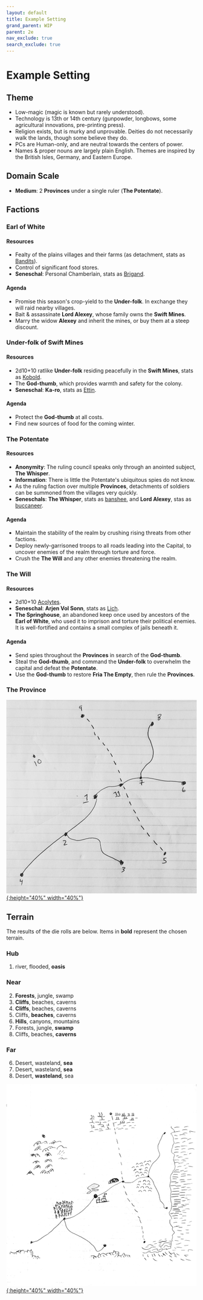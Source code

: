 ```yaml
---
layout: default
title: Example Setting
grand_parent: WIP
parent: 2e
nav_exclude: true
search_exclude: true
---
```


# Example Setting

## Theme
- Low-magic (magic is known but rarely understood).
- Technology is 13th or 14th century (gunpowder, longbows, some agricultural innovations, pre-printing press).
- Religion exists, but is murky and unprovable. Deities do not necessarily walk the lands, though some believe they do.
- PCs are Human-only, and are neutral towards the centers of power.
- Names & proper nouns are largely plain English. Themes are inspired by the British Isles, Germany, and Eastern Europe.

## Domain Scale
- **Medium**: 2 **Provinces** under a single ruler (**The Potentate**).

## Factions

### Earl of White
#### Resources
- Fealty of the plains villages and their farms (as detachment, stats as [Bandits](/resources/monsters/bandit/)).
- Control of significant food stores.
- **Seneschal**: Personal Chamberlain, stats as [Brigand](/resources/monsters/brigand/).

#### Agenda
- Promise this season's crop-yield to the  **Under-folk**. In exchange they will raid nearby villages.
- Bait & assassinate **Lord Alexey**, whose family owns the **Swift Mines**.  
- Marry the widow **Alexey** and inherit the mines, or buy them at a steep discount.

### Under-folk of **Swift Mines**
#### Resources
- 2d10+10 ratlike **Under-folk** residing peacefully in the **Swift Mines**, stats as [Kobold](/resources/monsters/kobold/).
- The **God-thumb**, which provides warmth and safety for the colony. 
- **Seneschal**: **Ka-ro**, stats as [Ettin](/resources/monsters/ettin/).

#### Agenda
- Protect the **God-thumb** at all costs.
- Find new sources of food for the coming winter. 

### The Potentate
#### Resources
- **Anonymity**: The ruling council speaks only through an anointed subject, **The Whisper**.  
- **Information**: There is little the Potentate's ubiquitous spies do not know.   
- As the ruling faction over multiple **Provinces**, detachments of soldiers can be summoned from the villages very quickly.
- **Seneschals**: **The Whisper**, stats as [banshee](/resources/monsters/banshee/), and **Lord Alexey**, stas as [buccaneer](/resources/monsters/buccaneer/).

#### Agenda
- Maintain the stability of the realm by crushing rising threats from other factions. 
- Deploy newly-garrisoned troops to all roads leading into the Capital, to uncover enemies of the realm through torture and force. 
- Crush the **The Will** and any other enemies threatening the realm. 

### The Will
#### Resources
- 2d10+10 [Acolytes](/resources/monsters/acolyte).
- **Seneschal**: **Arjen Vol Sonn**, stats as [Lich](/resources/monsters/lich/).
- **The Springhouse**, an abandoned keep once used by ancestors of the **Earl of White**, who used it to imprison and torture their political enemies. It is well-fortified and contains a small complex of jails beneath it. 

#### Agenda
- Send spies throughout the **Provinces** in search of the **God-thumb**.
- Steal the **God-thumb**, and command the **Under-folk** to overwhelm the capital and defeat the **Potentate**.
- Use the **God-thumb** to restore **Fria The Empty**, then rule the **Provinces**.

### The Province
[![Alt text](/img/2e/example-setting-1.png "Click to embiggen"){:height="40%" width="40%"}](/img/2e/example-setting-1.png)


## Terrain
The results of the die rolls are below. Items  in **bold** represent the chosen terrain.

### Hub
1. river, flooded, **oasis**

### Near
2. **Forests**, jungle, swamp
3. **Cliffs**, beaches, caverns
4. **Cliffs**, beaches, caverns
5. Cliffs, **beaches**, caverns
7. **Hills**, canyons, mountains
9. Forests, jungle, **swamp**
11. Cliffs, beaches, **caverns**

### Far
6. Desert, wasteland, **sea**
8. Desert, wasteland, **sea**
10. Desert, **wasteland**, sea

[![Alt text](/img/2e/example-setting-2.png "Click to embiggen"){:height="40%" width="40%"}](/img/2e/example-setting-2.png)
